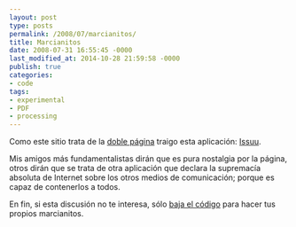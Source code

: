 ```yaml
---
layout: post
type: posts
permalink: /2008/07/marcianitos/
title: Marcianitos
date: 2008-07-31 16:55:45 -0000
last_modified_at: 2014-10-28 21:59:58 -0000
publish: true
categories:
- code
tags:
- experimental
- PDF
- processing
---
```

Como este sitio trata de la [doble página](http://www.herbertspencer.net/about/colofon/ "el colofón explica esto") traigo esta aplicación: [Issuu](http://issuu.com/ "Servicio de publicación para documentos de impresión").

Mis amigos más fundamentalistas dirán que es pura nostalgia por la página, otros dirán que se trata de otra aplicación que declara la supremacía absoluta de Internet sobre los otros medios de comunicación; porque es capaz de contenerlos a todos.

En fin, si esta discusión no te interesa, sólo [baja el código](/assets/uploads/2008/07/marcianitos1.zip) para hacer tus propios marcianitos.

